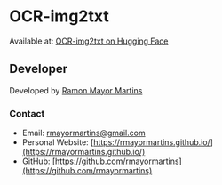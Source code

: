 # OCR-img2txt

Available at: [OCR-img2txt on Hugging Face](https://huggingface.co/spaces/rmayormartins/ocr-img2txt)

## Developer

Developed by [Ramon Mayor Martins](https://rmayormartins.github.io/)

### Contact
- Email: rmayormartins@gmail.com
- Personal Website: [https://rmayormartins.github.io/](https://rmayormartins.github.io/)
- GitHub: [https://github.com/rmayormartins](https://github.com/rmayormartins)
